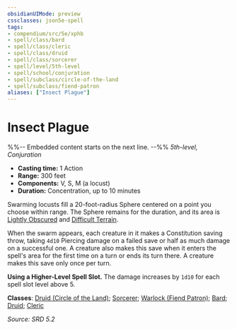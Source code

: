 ```yaml
---
obsidianUIMode: preview
cssclasses: json5e-spell
tags:
- compendium/src/5e/xphb
- spell/class/bard
- spell/class/cleric
- spell/class/druid
- spell/class/sorcerer
- spell/level/5th-level
- spell/school/conjuration
- spell/subclass/circle-of-the-land
- spell/subclass/fiend-patron
aliases: ["Insect Plague"]
---
```

# Insect Plague
%%-- Embedded content starts on the next line. --%%
*5th-level, Conjuration*  

- **Casting time:** 1 Action
- **Range:** 300 feet
- **Components:** V, S, M (a locust)
- **Duration:** Concentration, up to 10 minutes

Swarming locusts fill a 20-foot-radius Sphere centered on a point you choose within range. The Sphere remains for the duration, and its area is [Lightly Obscured](rules/variant-rules/lightly-obscured-xphb.md) and [Difficult Terrain](rules/variant-rules/difficult-terrain-xphb.md).

When the swarm appears, each creature in it makes a Constitution saving throw, taking `4d10` Piercing damage on a failed save or half as much damage on a successful one. A creature also makes this save when it enters the spell's area for the first time on a turn or ends its turn there. A creature makes this save only once per turn.

**Using a Higher-Level Spell Slot.** The damage increases by `1d10` for each spell slot level above 5.

**Classes**: [Druid (Circle of the Land)](compendium/lists/list-spells-classes-druid-xphb-circle-of-the-land-xphb.md "subclass=XPHB;class=XPHB"); [Sorcerer](compendium/lists/list-spells-classes-sorcerer.md); [Warlock (Fiend Patron)](compendium/lists/list-spells-classes-warlock-xphb-fiend-patron-xphb.md "subclass=XPHB;class=XPHB"); [Bard](compendium/lists/list-spells-classes-bard.md); [Druid](compendium/lists/list-spells-classes-druid.md); [Cleric](compendium/lists/list-spells-classes-cleric.md)

*Source: SRD 5.2*